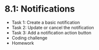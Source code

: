 # 8.1: Notifications

* Task 1: Create a basic notification
* Task 2: Update or cancel the notification
* Task 3: Add a notification action button
* Coding challenge
* Homework